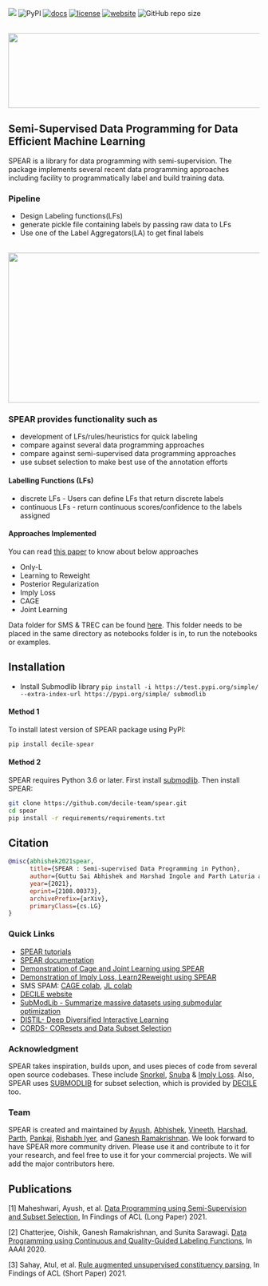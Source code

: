 
[![](https://tokei.rs/b1/github/decile-team/spear?category=code)](https://github.com/decile-team/spear)
![PyPI](https://img.shields.io/pypi/v/spear)
[![docs](https://readthedocs.org/projects/spear-decile/badge)](https://spear-decile.readthedocs.io/)
[![license](https://img.shields.io/badge/License-MIT-blue.svg)](https://github.com/decile-team/spear/blob/main/LICENSE.txt)
[![website](https://img.shields.io/badge/website-online-green)](https://decile.org/)
![GitHub repo size](https://img.shields.io/github/repo-size/decile-team/spear)

<p align="center">
    <br>
        <img src="https://github.com/decile-team/spear/blob/main/spear_logo.png" width="540" height="150"/>
    </br>
</p>

## Semi-Supervised Data Programming for Data Efficient Machine Learning
SPEAR is a library for data programming with semi-supervision. The package implements several recent data programming approaches including facility to programmatically label and build training data.

### Pipeline
* Design Labeling functions(LFs)
* generate pickle file containing labels by passing raw data to LFs
* Use one of the Label Aggregators(LA) to get final labels

<p align="center">
    <br>
        <img src="https://github.com/decile-team/spear/blob/main/spear_pipeline.svg" width="1000" height="300" />
    </br>
</p>


### SPEAR provides functionality such as 
* development of LFs/rules/heuristics for quick labeling
* compare against several data programming approaches
* compare against semi-supervised data programming approaches
* use subset selection to make best use of the annotation efforts

#### Labelling Functions (LFs)
* discrete LFs - Users can define LFs that return discrete labels
* continuous LFs - return continuous scores/confidence to the labels assigned

#### Approaches Implemented
You can read [this paper](https://arxiv.org/pdf/2008.09887.pdf) to know about below approaches
* Only-L 
* Learning to Reweight
* Posterior Regularization
* Imply Loss
* CAGE
* Joint Learning

Data folder for SMS & TREC can be found [here](https://drive.google.com/file/d/1CJZ73nNa7Ho0BOSDgGx9CRvXoepVSpet/view?usp=sharing). This folder needs to be placed in the same directory as notebooks folder is in, to run the notebooks or examples.

## Installation
* Install Submodlib library
`pip install -i https://test.pypi.org/simple/ --extra-index-url https://pypi.org/simple/ submodlib`
#### Method 1
To install latest version of SPEAR package using PyPI:
 ```python 
 pip install decile-spear
 ```
#### Method 2    
SPEAR requires Python 3.6 or later. First install [submodlib](https://github.com/decile-team/submodlib#setup). Then install SPEAR:

```bash
git clone https://github.com/decile-team/spear.git
cd spear
pip install -r requirements/requirements.txt
```

## Citation
```bibtex
@misc{abhishek2021spear,
      title={SPEAR : Semi-supervised Data Programming in Python}, 
      author={Guttu Sai Abhishek and Harshad Ingole and Parth Laturia and Vineeth Dorna and Ayush Maheshwari and Ganesh Ramakrishnan and Rishabh Iyer},
      year={2021},
      eprint={2108.00373},
      archivePrefix={arXiv},
      primaryClass={cs.LG}
}
```

### Quick Links
* [SPEAR tutorials](https://github.com/decile-team/spear/tree/main/notebooks)
* [SPEAR documentation](https://spear-decile.readthedocs.io/)
* [Demonstration of Cage and Joint Learning using SPEAR](https://youtu.be/qdukvO3B8YU)
* [Demonstration of Imply Loss, Learn2Reweight using SPEAR](https://youtu.be/SN9YYK4FlU0)
* SMS SPAM: [CAGE colab](https://colab.research.google.com/drive/1vec-Q-xO9wQtM3p_CZ7237gCq0xIR9b9?usp=sharing), [JL colab](https://colab.research.google.com/drive/1HqkqQ8ytWjP9on3du-vVB07IQvo8Li3W?usp=sharing)
* [DECILE website](https://decile.org)
* [SubModLib - Summarize massive datasets using submodular optimization](https://github.com/decile-team/submodlib)
* [DISTIL- Deep Diversified Interactive Learning](https://github.com/decile-team/distil)
* [CORDS- COResets and Data Subset Selection](https://github.com/decile-team/cords)



### Acknowledgment
SPEAR takes inspiration, builds upon, and uses pieces of code from several open source codebases. These include [Snorkel](https://github.com/snorkel-team/snorkel), [Snuba](https://github.com/HazyResearch/reef)  & [Imply Loss](https://github.com/awasthiabhijeet/Learning-From-Rules). Also, SPEAR uses [SUBMODLIB](https://github.com/decile-team/submodlib) for subset selection, which is provided by [DECILE](https://decile.org/) too.

### Team
SPEAR is created and maintained by [Ayush](https://www.cse.iitb.ac.in/~ayusham), [Abhishek](https://www.linkedin.com/in/guttu-sai-abhishek/), [Vineeth](https://www.cse.iitb.ac.in/~vineethdorna/), [Harshad](https://www.cse.iitb.ac.in/~harshadingole/), [Parth](https://www.cse.iitb.ac.in/~parthlaturia/), [Pankaj](https://www.linkedin.com/in/pankaj-singh-b000894a/), [Rishabh Iyer](https://www.rishiyer.com), and [Ganesh Ramakrishnan](https://www.cse.iitb.ac.in/~ganesh/). We look forward to have SPEAR more community driven. Please use it and contribute to it for your research, and feel free to use it for your commercial projects. We will add the major contributors here.


## Publications

[1] Maheshwari, Ayush, et al. [Data Programming using Semi-Supervision and Subset Selection](https://arxiv.org/abs/2008.09887), In Findings of ACL (Long Paper) 2021.

[2] Chatterjee, Oishik, Ganesh Ramakrishnan, and Sunita Sarawagi. [Data Programming using Continuous and Quality-Guided Labeling Functions](https://arxiv.org/abs/1911.09860), In AAAI 2020.

[3] Sahay, Atul, et al. [Rule augmented unsupervised constituency parsing](https://arxiv.org/abs/2105.10193), In Findings of ACL (Short Paper) 2021.
